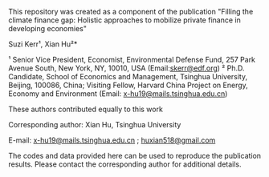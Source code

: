 This repository was created as a component of the publication 
"Filling the climate finance gap: Holistic approaches to mobilize private finance in developing economies" 

Suzi Kerr¹, Xian Hu²*

¹ Senior Vice President, Economist, Environmental Defense Fund, 257 Park Avenue South, New York, NY, 10010, USA (Email:skerr@edf.org) ² Ph.D. Candidate, School of Economics and Management, Tsinghua University, Beijing, 100086, China; Visiting Fellow, Harvard China Project on Energy, Economy and Environment (Email: x-hu19@mails.tsinghua.edu.cn)

These authors contributed equally to this work

Corresponding author: Xian Hu, Tsinghua University

E-mail: x-hu19@mails.tsinghua.edu.cn  ;  huxian518@gmail.com

The codes and data provided here can be used to reproduce the publication results. Please contact the corresponding author for additional details.
